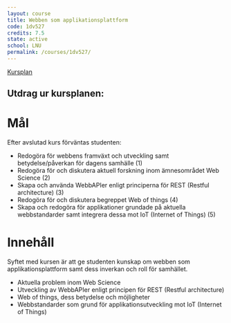 ```yaml
---
layout: course
title: Webben som applikationsplattform
code: 1dv527
credits: 7.5
state: active
school: LNU
permalink: /courses/1dv527/
---
```


[Kursplan](/files/courseplan/1dv527.pdf)

Utdrag ur kursplanen:
---

Mål
===
Efter avslutad kurs förväntas studenten:

- Redogöra för webbens framväxt och utveckling samt betydelse/påverkan för dagens samhälle (1)
- Redogöra för och diskutera aktuell forskning inom ämnesområdet Web Science (2)
- Skapa och använda WebbAPIer enligt principerna för REST (Restful architecture) (3)
- Redogöra för och diskutera begreppet Web of things (4)
- Skapa och redogöra för applikationer grundade på aktuella webbstandarder samt integrera dessa mot IoT (Internet of Things) (5)

Innehåll
===
Syftet med kursen är att ge studenten kunskap om webben som applikationsplattform
samt dess inverkan och roll för samhället.

- Aktuella problem inom Web Science
- Utveckling av WebbAPIer enligt principen för REST (Restful architecture)
- Web of things, dess betydelse och möjligheter
- Webbstandarder som grund för applikationsutveckling mot IoT (Internet of Things)
